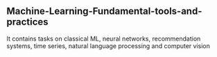 ## Machine-Learning-Fundamental-tools-and-practices
It contains tasks on classical ML, neural networks, recommendation systems, time series, natural language processing and computer vision
